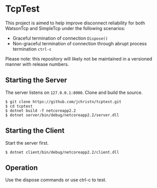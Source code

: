 # TcpTest

This project is aimed to help improve disconnect reliability for both WatsonTcp and SimpleTcp under the following scenarios:

- Graceful termination of connection ```Dispose()```
- Non-graceful termination of connection through abrupt process termination ```ctrl-c```

Please note: this repository will likely not be maintained in a versioned manner with release numbers.

## Starting the Server

The server listens on ```127.0.0.1:8000```.  Clone and build the source.
```
$ git clone https://github.com/jchristn/tcptest.git
$ cd tcptest
$ dotnet build -f netcoreapp2.2
$ dotnet server/bin/debug/netcoreapp2.2/server.dll
```

## Starting the Client

Start the server first.  
```
$ dotnet client/bin/debug/netcoreapp2.2/client.dll
```

## Operation

Use the dispose commands or use ctrl-c to test.
